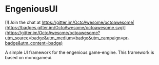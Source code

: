 # EngeniousUI

[![Join the chat at https://gitter.im/OctoAwesome/octoawesome](https://badges.gitter.im/OctoAwesome/octoawesome.svg)](https://gitter.im/OctoAwesome/octoawesome?utm_source=badge&utm_medium=badge&utm_campaign=pr-badge&utm_content=badge)

A simple UI framework for the engenious game-engine. This framework is based on monogameui.
